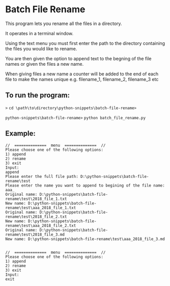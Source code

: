 # Batch File Rename

This program lets you rename all the files in a directory.

It operates in a terminal window.

Using the text menu you must first enter the path to the directory containing the files you would like to rename.

You are then given the option to append text to the begning of the file names or given the files a new name.

When giving files a new name a counter will be added to the end of each file to make the names unique e.g. filename_1, filename_2, filename_3 etc

## To run the program: 

```>``` ```cd \path\to\directory\python-snippets\batch-file-rename>```

```python-snippets\batch-file-rename>``` ```python batch_file_rename.py```

## Example:

```
//  ==============  menu  ==============  //
Please choose one of the following options:
1) append
2) rename
3) exit
Input:
append
Please enter the full file path: D:\python-snippets\batch-file-rename\test
Please enter the name you want to append to begining of the file name: aaa_
Original name: D:\python-snippets\batch-file-rename\test\2018_file_1.txt
New name: D:\python-snippets\batch-file-rename\test\aaa_2018_file_1.txt
Original name: D:\python-snippets\batch-file-rename\test\2018_file_2.txt
New name: D:\python-snippets\batch-file-rename\test\aaa_2018_file_2.txt
Original name: D:\python-snippets\batch-file-rename\test\2018_file_3.md
New name: D:\python-snippets\batch-file-rename\test\aaa_2018_file_3.md


//  ==============  menu  ==============  //
Please choose one of the following options:
1) append
2) rename
3) exit
Input:
exit
```
